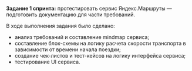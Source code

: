 **Задание 1 спринта:** протестировать сервис Яндекс.Маршруты — подготовить документацию для части требований. 

В ходе выполнения задания было сделано:
- анализ требований и составление mindmap сервиса;
- составление блок-схемы на логику расчета скорости транспорта в зависимости от времени начала поездки; 
- создание чек-листов и тест-кейсов на логику интерфейса сервиса;
- тестирование UI сервиса.
